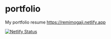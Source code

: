 # portfolio
My portfolio resume
<a href="https://remimogaji.netlify.app">https://remimogaji.netlify.app</a>

[![Netlify Status](https://api.netlify.com/api/v1/badges/f0cc65e5-ae75-49a8-9b26-b294251afc1a/deploy-status)](https://app.netlify.com/sites/objective-shaw-0ee64d/deploys)
